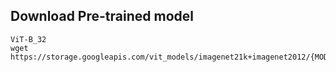 
## Download Pre-trained model
    ViT-B_32
    wget https://storage.googleapis.com/vit_models/imagenet21k+imagenet2012/{MODEL_NAME}.npz
